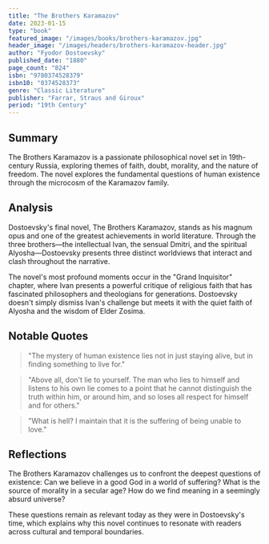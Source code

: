 ```yaml
---
title: "The Brothers Karamazov"
date: 2023-01-15
type: "book"
featured_image: "/images/books/brothers-karamazov.jpg"
header_image: "/images/headers/brothers-karamazov-header.jpg"
author: "Fyodor Dostoevsky"
published_date: "1880"
page_count: "824"
isbn: "9780374528379"
isbn10: "0374528373"
genre: "Classic Literature"
publisher: "Farrar, Straus and Giroux"
period: "19th Century"
---
```


## Summary

The Brothers Karamazov is a passionate philosophical novel set in 19th-century Russia, exploring themes of faith, doubt, morality, and the nature of freedom. The novel explores the fundamental questions of human existence through the microcosm of the Karamazov family.

## Analysis

Dostoevsky's final novel, The Brothers Karamazov, stands as his magnum opus and one of the greatest achievements in world literature. Through the three brothers—the intellectual Ivan, the sensual Dmitri, and the spiritual Alyosha—Dostoevsky presents three distinct worldviews that interact and clash throughout the narrative.

The novel's most profound moments occur in the "Grand Inquisitor" chapter, where Ivan presents a powerful critique of religious faith that has fascinated philosophers and theologians for generations. Dostoevsky doesn't simply dismiss Ivan's challenge but meets it with the quiet faith of Alyosha and the wisdom of Elder Zosima.

## Notable Quotes

> "The mystery of human existence lies not in just staying alive, but in finding something to live for."

> "Above all, don't lie to yourself. The man who lies to himself and listens to his own lie comes to a point that he cannot distinguish the truth within him, or around him, and so loses all respect for himself and for others."

> "What is hell? I maintain that it is the suffering of being unable to love."

## Reflections

The Brothers Karamazov challenges us to confront the deepest questions of existence: Can we believe in a good God in a world of suffering? What is the source of morality in a secular age? How do we find meaning in a seemingly absurd universe? 

These questions remain as relevant today as they were in Dostoevsky's time, which explains why this novel continues to resonate with readers across cultural and temporal boundaries.
